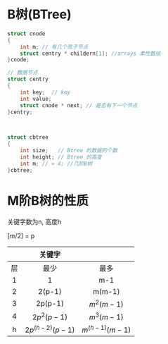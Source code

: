 # B树(BTree)

```c
struct cnode
{
    int m; // 有几个孩子节点
    struct centry * childern[1]; //arrays 柔性数组
}cnode;

// 数据节点
struct centry
{
    int key;  // key 
    int value;
    struct cnode * next; // 是否有下一个节点
}centry;


 
struct cbtree
{
    int size;   // Btree 的数据的个数
    int height; // Btree 的高度 
    int m; // = 4; //几阶B树
}cbtree;
```


# M阶B树的性质

关键字数为n, 高度h

$[m/2]$ = p

||关键字||
|:---:|:---:|:---:|
|层|最少|最多|
|1|1|m-1|
|2|2(p-1)|m(m-1)|
|3|2p(p-1)|$m^2 (m-1)$|
|4|$2p^2(p-1)$|$m^3(m-1)$|
|h|$2p^(h-2)(p-1)$|$m^(h-1) (m-1)$|